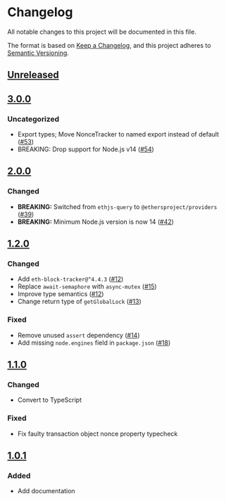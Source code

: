 # Changelog
All notable changes to this project will be documented in this file.

The format is based on [Keep a Changelog](https://keepachangelog.com/en/1.0.0/),
and this project adheres to [Semantic Versioning](https://semver.org/spec/v2.0.0.html).

## [Unreleased]

## [3.0.0]
### Uncategorized
- Export types; Move NonceTracker to named export instead of default ([#53](https://github.com/MetaMask/nonce-tracker/pull/53))
- BREAKING: Drop support for Node.js v14 ([#54](https://github.com/MetaMask/nonce-tracker/pull/54))

## [2.0.0]
### Changed
- **BREAKING:** Switched from `ethjs-query` to `@ethersproject/providers` ([#39](https://github.com/MetaMask/nonce-tracker/pull/39))
- **BREAKING:** Minimum Node.js version is now 14 ([#42](https://github.com/MetaMask/nonce-tracker/pull/42))

## [1.2.0]
### Changed
- Add `eth-block-tracker@^4.4.3` ([#12](https://github.com/MetaMask/nonce-tracker/pull/12))
- Replace `await-semaphore` with `async-mutex` ([#15](https://github.com/MetaMask/nonce-tracker/pull/15))
- Improve type semantics ([#12](https://github.com/MetaMask/nonce-tracker/pull/12))
- Change return type of `getGlobalLock` ([#13](https://github.com/MetaMask/nonce-tracker/pull/13))

### Fixed
- Remove unused `assert` dependency ([#14](https://github.com/MetaMask/nonce-tracker/pull/14))
- Add missing `node.engines` field in `package.json` ([#18](https://github.com/MetaMask/nonce-tracker/pull/18))

## [1.1.0]
### Changed
- Convert to TypeScript

### Fixed
- Fix faulty transaction object nonce property typecheck

## [1.0.1]
### Added
- Add documentation

[Unreleased]: https://github.com/MetaMask/nonce-tracker/compare/v3.0.0...HEAD
[3.0.0]: https://github.com/MetaMask/nonce-tracker/compare/v2.0.0...v3.0.0
[2.0.0]: https://github.com/MetaMask/nonce-tracker/compare/v1.2.0...v2.0.0
[1.2.0]: https://github.com/MetaMask/nonce-tracker/compare/v1.1.0...v1.2.0
[1.1.0]: https://github.com/MetaMask/nonce-tracker/compare/v1.0.1...v1.1.0
[1.0.1]: https://github.com/MetaMask/nonce-tracker/releases/tag/v1.0.1
